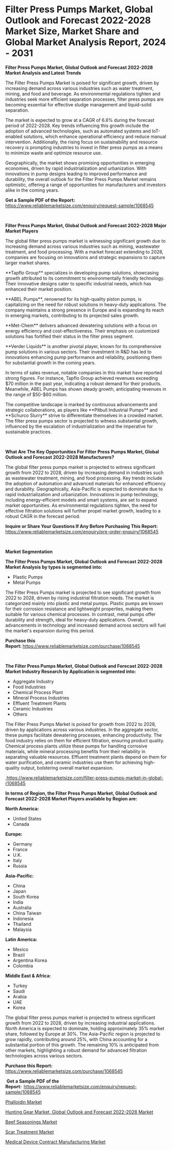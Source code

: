 <p><h1>Filter Press Pumps Market, Global Outlook and Forecast 2022-2028 Market Size, Market Share and Global Market Analysis Report, 2024 - 2031</h1></p><p><strong>Filter Press Pumps Market, Global Outlook and Forecast 2022-2028 Market Analysis and Latest Trends</strong></p>
<p><p>The Filter Press Pumps Market is poised for significant growth, driven by increasing demand across various industries such as water treatment, mining, and food and beverage. As environmental regulations tighten and industries seek more efficient separation processes, filter press pumps are becoming essential for effective sludge management and liquid-solid separation. </p><p>The market is expected to grow at a CAGR of 6.8% during the forecast period of 2022-2028. Key trends influencing this growth include the adoption of advanced technologies, such as automated systems and IoT-enabled solutions, which enhance operational efficiency and reduce manual intervention. Additionally, the rising focus on sustainability and resource recovery is prompting industries to invest in filter press pumps as a means to minimize waste and optimize resource use.</p><p>Geographically, the market shows promising opportunities in emerging economies, driven by rapid industrialization and urbanization. With innovations in pump designs leading to improved performance and durability, the overall outlook for the Filter Press Pumps Market remains optimistic, offering a range of opportunities for manufacturers and investors alike in the coming years.</p></p>
<p><strong>Get a Sample PDF of the Report:&nbsp;</strong> <a href="https://www.reliablemarketsize.com/enquiry/request-sample/1068545">https://www.reliablemarketsize.com/enquiry/request-sample/1068545</a></p>
<p>&nbsp;</p>
<p><strong>Filter Press Pumps Market, Global Outlook and Forecast 2022-2028 Major Market Players</strong></p>
<p><p>The global filter press pumps market is witnessing significant growth due to increasing demand across various industries such as mining, wastewater treatment, and food processing. With a market forecast extending to 2028, companies are focusing on innovations and strategic expansions to capture larger market shares.</p><p>**Tapflo Group** specializes in developing pump solutions, showcasing growth attributed to its commitment to environmentally friendly technology. Their innovative designs cater to specific industrial needs, which has enhanced their market position.</p><p>**ABEL Pumps**, renowned for its high-quality piston pumps, is capitalizing on the need for robust solutions in heavy-duty applications. The company maintains a strong presence in Europe and is expanding its reach in emerging markets, contributing to its projected sales growth.</p><p>**Met-Chem** delivers advanced dewatering solutions with a focus on energy efficiency and cost-effectiveness. Their emphasis on customized solutions has fortified their status in the filter press segment.</p><p>**Verder Liquids** is another pivotal player, known for its comprehensive pump solutions in various sectors. Their investment in R&D has led to innovations enhancing pump performance and reliability, positioning them for substantial growth in the coming years.</p><p>In terms of sales revenue, notable companies in this market have reported strong figures. For instance, Tapflo Group achieved revenues exceeding $70 million in the past year, indicating a robust demand for their products. Meanwhile, ABEL Pumps has shown steady growth, anticipating revenues in the range of $50-$60 million.</p><p>The competitive landscape is marked by continuous advancements and strategic collaborations, as players like **Pitbull Industrial Pumps** and **Schurco Slurry** strive to differentiate themselves in a crowded market. The filter press pumps sector is projected to witness substantial growth, influenced by the escalation of industrialization and the imperative for sustainable practices.</p></p>
<p>&nbsp;</p>
<p><strong>What Are The Key Opportunities For Filter Press Pumps Market, Global Outlook and Forecast 2022-2028 Manufacturers?</strong></p>
<p><p>The global filter press pumps market is projected to witness significant growth from 2022 to 2028, driven by increasing demand in industries such as wastewater treatment, mining, and food processing. Key trends include the adoption of automation and advanced materials for enhanced efficiency and durability. Geographically, Asia-Pacific is expected to dominate due to rapid industrialization and urbanization. Innovations in pump technology, including energy-efficient models and smart systems, are set to expand market opportunities. As environmental regulations tighten, the need for effective filtration solutions will further propel market growth, leading to a robust CAGR in the forecast period.</p></p>
<p><strong>Inquire or Share Your Questions If Any Before Purchasing This Report:</strong> <a href="https://www.reliablemarketsize.com/enquiry/pre-order-enquiry/1068545">https://www.reliablemarketsize.com/enquiry/pre-order-enquiry/1068545</a></p>
<p>&nbsp;</p>
<p><strong>Market Segmentation</strong></p>
<p><strong>The Filter Press Pumps Market, Global Outlook and Forecast 2022-2028 Market Analysis by types is segmented into:</strong></p>
<p><ul><li>Plastic Pumps</li><li>Metal Pumps</li></ul></p>
<p><p>The Filter Press Pumps market is projected to see significant growth from 2022 to 2028, driven by rising industrial filtration needs. The market is categorized mainly into plastic and metal pumps. Plastic pumps are known for their corrosion resistance and lightweight properties, making them suitable for various chemical processes. In contrast, metal pumps offer durability and strength, ideal for heavy-duty applications. Overall, advancements in technology and increased demand across sectors will fuel the market's expansion during this period.</p></p>
<p><strong>Purchase this Report:&nbsp;</strong><a href="https://www.reliablemarketsize.com/purchase/1068545">https://www.reliablemarketsize.com/purchase/1068545</a></p>
<p>&nbsp;</p>
<p><strong>The Filter Press Pumps Market, Global Outlook and Forecast 2022-2028 Market Industry Research by Application is segmented into:</strong></p>
<p><ul><li>Aggregate Industry</li><li>Food Industries</li><li>Chemical Process Plant</li><li>Mineral Process Industries</li><li>Effluent Treatment Plants</li><li>Ceramic Industries</li><li>Others</li></ul></p>
<p><p>The Filter Press Pumps Market is poised for growth from 2022 to 2028, driven by applications across various industries. In the aggregate sector, these pumps facilitate dewatering processes, enhancing productivity. The food industry relies on them for efficient filtration, ensuring product quality. Chemical process plants utilize these pumps for handling corrosive materials, while mineral processing benefits from their reliability in separating valuable resources. Effluent treatment plants depend on them for water purification, and ceramic industries use them for achieving high-quality output, bolstering overall market expansion.</p></p>
<p><a href="https://www.reliablemarketsize.com/filter-press-pumps-market-in-global-r1068545">&nbsp;https://www.reliablemarketsize.com/filter-press-pumps-market-in-global-r1068545</a></p>
<p><strong>In terms of Region, the Filter Press Pumps Market, Global Outlook and Forecast 2022-2028 Market Players available by Region are:</strong></p>
<p>
    <p> <strong> North America: </strong>
        <ul>
            <li>United States</li>
            <li>Canada</li>
        </ul>
        </p> 
    <p> <strong> Europe: </strong>
        <ul>
            <li>Germany</li>
            <li>France</li>
            <li>U.K.</li>
            <li>Italy</li>
            <li>Russia</li>
        </ul>
        </p> 
    <p> <strong> Asia-Pacific: </strong>
        <ul>
            <li>China</li>
            <li>Japan</li>
            <li>South Korea</li>
            <li>India</li>
            <li>Australia</li>
            <li>China Taiwan</li>
            <li>Indonesia</li>
            <li>Thailand</li>
            <li>Malaysia</li>
        </ul>
        </p> 
    <p> <strong> Latin America: </strong>
        <ul>
            <li>Mexico</li>
            <li>Brazil</li>
            <li>Argentina Korea</li>
            <li>Colombia</li>
        </ul>
        </p> 
    <p> <strong> Middle East & Africa: </strong>
        <ul>
            <li>Turkey</li>
            <li>Saudi</li>
            <li>Arabia</li>
            <li>UAE</li>
            <li>Korea</li>
        </ul>
    </p>
    </p>
<p><p>The global filter press pumps market is projected to witness significant growth from 2022 to 2028, driven by increasing industrial applications. North America is expected to dominate, holding approximately 35% market share, followed by Europe at 30%. The Asia-Pacific region is projected to grow rapidly, contributing around 25%, with China accounting for a substantial portion of this growth. The remaining 10% is anticipated from other markets, highlighting a robust demand for advanced filtration technologies across various sectors.</p></p>
<p><strong>Purchase this Report: </strong><a href="https://www.reliablemarketsize.com/purchase/1068545">https://www.reliablemarketsize.com/purchase/1068545</a></p>
<p>&nbsp;<strong>Get a Sample PDF of the Report:&nbsp;&nbsp;</strong><a href="https://www.reliablemarketsize.com/enquiry/request-sample/1068545">https://www.reliablemarketsize.com/enquiry/request-sample/1068545</a></p>
<p><strong></strong></p>
<p><p><a href="https://issuu.com/reportprime-2/docs/phalloidin-market-size-2030.pptx_39b19f7855ae65">Phalloidin Market</a></p><p><a href="https://github.com/Krish2023na/Market-Research-Report-List-6/blob/main/hunting-gear-market-global-outlook-and-forecast-2022-2028-market.md">Hunting Gear Market, Global Outlook and Forecast 2022-2028 Market</a></p><p><a href="https://www.linkedin.com/pulse/booming-beef-seasonings-market-sector-analysis-growth-projections-ydixf?trackingId=k%2BA7FgPnRiSWdsgWRO2O8A%3D%3D">Beef Seasonings Market</a></p><p><a href="https://medium.com/@soloncarter1929/in-the-scar-treatment-market-the-main-focus-is-on-keeping-costs-low-and-getting-the-most-out-of-4399e790225e">Scar Treatment Market</a></p><p><a href="https://medium.com/@soloncarter1929/the-medical-device-contract-manufacturing-market-decisions-are-mostly-driven-by-resource-858743380826">Medical Device Contract Manufacturing Market</a></p></p>